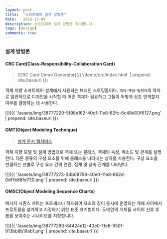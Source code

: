 ```yaml
---
layout: post
title:  "소프트웨어 설계 방법론"
date:   2018-12-09
description: 소프트웨어 설계 방법론 정리합니다.
tags: [design]
comments: true
---
```

### 설계 방법론

#### CRC Card(Class-Responsibility-Collaboration Card)
> [CRC Card Demo Generator]({{'/demo/crc/index.html' | prepend: site.baseurl }})

객체 지향 소프트웨어 설계에서 사용되는 브레인 스토밍툴이다. `객체`-`책임`-`협력자`의 약자로
일반적으로 디자인을 시작할 때 어떤 객체가 필요하고 그들이 어떻게 상호 연계할지 여부를 결정하는 데 사용한다.

![]({{ '/assets/img/38777220-5f98e162-40df-11e8-82fc-6c48d00f6127.png' | prepend: site.baseurl }})

#### OMT(Object Modeling Technique)
> [설계 문서 웹서비스](https://www.draw.io/) 

객채 지향 모델 및 설계 방법으로 객체 또는 클래스, 객체의 속성, 메소드 및 관계를 설명한다.
다른 종류의 구성 요소를 위해 클래스를 나타내는 상자를 사용한다.
구성 요소를 연결하는 선별로 구성 요소 간의 연관, 집계 및 상속 관계를 나타낸다.

![]({{ '/assets/img/38777273-34b09796-40e0-11e8-862d-0df7e88fd730.png' | prepend: site.baseurl }})

#### OMSC(Object Modeling Sequence Charts)
메시지 시퀀스 차트는 프로세스나 하드웨어 요소와 같이 동시에 운영되는 개체 사이에서
프로토콜을 설계하고 지정하기 위한 표준 표기법이다. 도메인의 개체들 사이의 신호 흐름을
보여주는 시나리오를 지정합니다.

![]({{ '/assets/img/38777290-84424e12-40e0-11e8-9501-913bb8b19ab1.png' | prepend: site.baseurl }})
